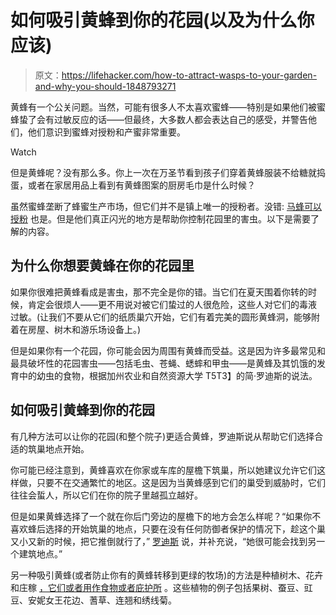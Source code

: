 # 如何吸引黄蜂到你的花园(以及为什么你应该)

> 原文：<https://lifehacker.com/how-to-attract-wasps-to-your-garden-and-why-you-should-1848793271>

黄蜂有一个公关问题。当然，可能有很多人不太喜欢蜜蜂——特别是如果他们被蜜蜂蛰了会有过敏反应的话——但最终，大多数人都会表达自己的感受，并警告他们，他们意识到蜜蜂对授粉和产蜜非常重要。

Watch

但是黄蜂呢？没有那么多。你上一次在万圣节看到孩子们穿着黄蜂服装不给糖就捣蛋，或者在家居用品上看到有黄蜂图案的厨房毛巾是什么时候？

虽然蜜蜂垄断了蜂蜜生产市场，但它们并不是镇上唯一的授粉者。没错: [马蜂可以授粉](https://ucanr.edu/blogs/blogcore/postdetail.cfm?postnum=40718) 也是。但是他们真正闪光的地方是帮助你控制花园里的害虫。以下是需要了解的内容。

## 为什么你想要黄蜂在你的花园里

如果你很难把黄蜂看成是害虫，那不完全是你的错。当它们在夏天围着你转的时候，肯定会很烦人——更不用说对被它们蛰过的人很危险，这些人对它们的毒液 过敏。(让我们不要从它们的纸质巢穴开始，它们有着完美的圆形黄蜂洞，能够附着在房屋、树木和游乐场设备上。)

但是如果你有一个花园，你可能会因为周围有黄蜂而受益。这是因为许多最常见和最具破坏性的花园害虫——包括毛虫、苍蝇、蟋蟀和甲虫——是黄蜂及其饥饿的发育中的幼虫的食物，根据加州农业和自然资源大学 T5T3】的简·罗迪斯的说法。

## 如何吸引黄蜂到你的花园

有几种方法可以让你的花园(和整个院子)更适合黄蜂，罗迪斯说从帮助它们选择合适的筑巢地点开始。

你可能已经注意到，黄蜂喜欢在你家或车库的屋檐下筑巢，所以她建议允许它们这样做，只要不在交通繁忙的地区。这是因为当黄蜂感到它们的巢受到威胁时，它们往往会蜇人，所以它们在你的院子里越孤立越好。

但是如果黄蜂选择了一个就在你后门旁边的屋檐下的地方会怎么样呢？“如果你不喜欢蜂后选择的开始筑巢的地点，只要在没有任何防御者保护的情况下，趁这个巢又小又新的时候，把它推倒就行了，” [罗迪斯](https://ucanr.edu/blogs/blogcore/postdetail.cfm?postnum=40718) 说，并补充说，“她很可能会找到另一个建筑地点。”

另一种吸引黄蜂(或者防止你有的黄蜂转移到更绿的牧场)的方法是种植树木、花卉和庄稼 [，它们或者用作食物或者庇护所](https://www.gardenguides.com/87754-flowers-plant-late-summer.html) 。这些植物的例子包括果树、蚕豆、豇豆、安妮女王花边、蓍草、连翘和绣线菊。